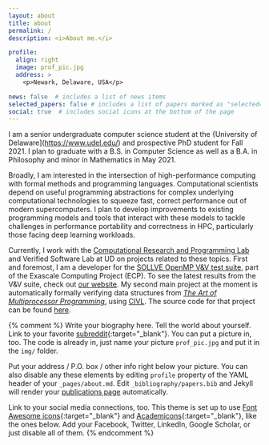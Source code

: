 ```yaml
---
layout: about
title: about
permalink: /
description: <i>About me.</i>

profile:
  align: right
  image: prof_pic.jpg
  address: >
    <p>Newark, Delaware, USA</p>

news: false  # includes a list of news items
selected_papers: false # includes a list of papers marked as "selected={true}"
social: true  # includes social icons at the bottom of the page
---
```


I am a senior undergraduate computer science student at the {University of Delaware](https://www.udel.edu/) and prospective PhD student for Fall 2021. I plan to graduate with a B.S. in Computer Science as well as a B.A. in Philosophy and minor in Mathematics in May 2021.

Broadly, I am interested in the intersection of high-performance computing with formal methods and programming languages. Computational scientists depend on useful programming abstractions for complex underlying computational technologies to squeeze fast, correct performance out of modern supercomputers. I plan to develop improvements to existing programming models and tools that interact with these models to tackle challenges in performance portability and correctness in HPC, particularly those facing deep learning workloads.

Currently, I work with the [Computational Research and Programming Lab]() and Verified Software Lab at UD on projects related to these topics. First and foremost, I am a developer for the [SOLLVE OpenMP V&V test suite](https://github.com/SOLLVE/sollve_vv), part of the Exascale Computing Project (ECP). To see the latest results from the V&V suite, check out [our website](https://crpl.cis.udel.edu/ompvvsollve/results/). My second main project at the moment is automatically formally verifying data structures from [<i>The Art of Multiprocessor Programming</i>](https://www.elsevier.com/books/the-art-of-multiprocessor-programming/herlihy/978-0-12-415950-1), using [CIVL](http://vsl.cis.udel.edu/civl/). The source code for that project can be found [here](https://github.com/jhdavis8/amp-ver).

{% comment %}
Write your biography here. Tell the world about yourself. Link to your favorite [subreddit](http://reddit.com){:target="\_blank"}. You can put a picture in, too. The code is already in, just name your picture `prof_pic.jpg` and put it in the `img/` folder.

Put your address / P.O. box / other info right below your picture. You can also disable any these elements by editing `profile` property of the YAML header of your `_pages/about.md`. Edit `_bibliography/papers.bib` and Jekyll will render your [publications page](/al-folio/publications/) automatically.

Link to your social media connections, too. This theme is set up to use [Font Awesome icons](http://fortawesome.github.io/Font-Awesome/){:target="\_blank"} and [Academicons](https://jpswalsh.github.io/academicons/){:target="\_blank"}, like the ones below. Add your Facebook, Twitter, LinkedIn, Google Scholar, or just disable all of them.
{% endcomment %}
